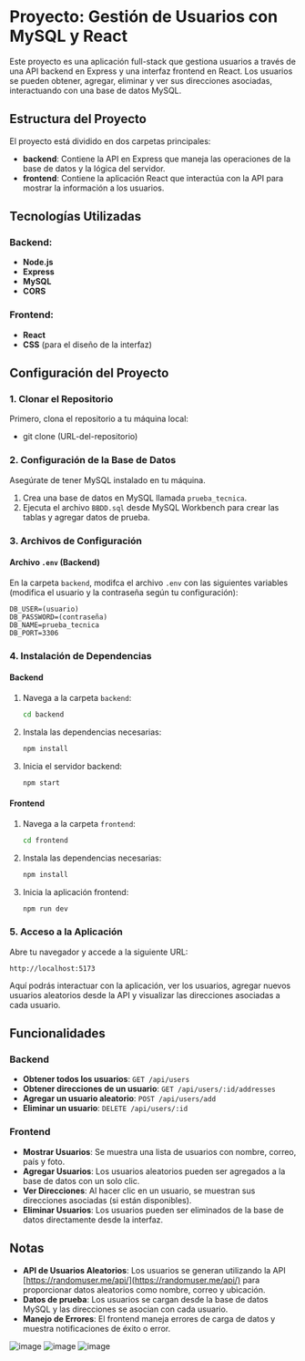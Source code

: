 # Proyecto: Gestión de Usuarios con MySQL y React

Este proyecto es una aplicación full-stack que gestiona usuarios a través de una API backend en Express y una interfaz frontend en React. Los usuarios se pueden obtener, agregar, eliminar y ver sus direcciones asociadas, interactuando con una base de datos MySQL.

## Estructura del Proyecto

El proyecto está dividido en dos carpetas principales:

- **backend**: Contiene la API en Express que maneja las operaciones de la base de datos y la lógica del servidor.
- **frontend**: Contiene la aplicación React que interactúa con la API para mostrar la información a los usuarios.

## Tecnologías Utilizadas

### Backend:
- **Node.js**
- **Express**
- **MySQL**
- **CORS**

### Frontend:
- **React**
- **CSS** (para el diseño de la interfaz)

## Configuración del Proyecto

### 1. Clonar el Repositorio

Primero, clona el repositorio a tu máquina local:


- git clone (URL-del-repositorio)


### 2. Configuración de la Base de Datos

Asegúrate de tener MySQL instalado en tu máquina.

1. Crea una base de datos en MySQL llamada `prueba_tecnica`.
2. Ejecuta el archivo `BBDD.sql` desde MySQL Workbench para crear las tablas y agregar datos de prueba.

### 3. Archivos de Configuración

#### Archivo `.env` (Backend)

En la carpeta `backend`, modifca el archivo `.env` con las siguientes variables (modifica el usuario y la contraseña según tu configuración):

```env
DB_USER=(usuario)
DB_PASSWORD=(contraseña)
DB_NAME=prueba_tecnica
DB_PORT=3306
```

### 4. Instalación de Dependencias

#### Backend

1. Navega a la carpeta `backend`:

   ```bash
   cd backend
   ```

2. Instala las dependencias necesarias:

   ```bash
   npm install
   ```

3. Inicia el servidor backend:

   ```bash
   npm start
   ```

#### Frontend

1. Navega a la carpeta `frontend`:

   ```bash
   cd frontend
   ```

2. Instala las dependencias necesarias:

   ```bash
   npm install
   ```

3. Inicia la aplicación frontend:

   ```bash
   npm run dev
   ```

### 5. Acceso a la Aplicación

Abre tu navegador y accede a la siguiente URL:

```text
http://localhost:5173
```

Aquí podrás interactuar con la aplicación, ver los usuarios, agregar nuevos usuarios aleatorios desde la API y visualizar las direcciones asociadas a cada usuario.

## Funcionalidades

### Backend

- **Obtener todos los usuarios**: `GET /api/users`
- **Obtener direcciones de un usuario**: `GET /api/users/:id/addresses`
- **Agregar un usuario aleatorio**: `POST /api/users/add`
- **Eliminar un usuario**: `DELETE /api/users/:id`

### Frontend

- **Mostrar Usuarios**: Se muestra una lista de usuarios con nombre, correo, país y foto.
- **Agregar Usuarios**: Los usuarios aleatorios pueden ser agregados a la base de datos con un solo clic.
- **Ver Direcciones**: Al hacer clic en un usuario, se muestran sus direcciones asociadas (si están disponibles).
- **Eliminar Usuarios**: Los usuarios pueden ser eliminados de la base de datos directamente desde la interfaz.

## Notas

- **API de Usuarios Aleatorios**: Los usuarios se generan utilizando la API [https://randomuser.me/api/](https://randomuser.me/api/) para proporcionar datos aleatorios como nombre, correo y ubicación.
- **Datos de prueba**: Los usuarios se cargan desde la base de datos MySQL y las direcciones se asocian con cada usuario.
- **Manejo de Errores**: El frontend maneja errores de carga de datos y muestra notificaciones de éxito o error.



![image](https://github.com/user-attachments/assets/aa39ee2e-944a-428f-ab77-e862f7114c25)
![image](https://github.com/user-attachments/assets/2cf54919-965c-46a8-98ed-23acac1d4f54)
![image](https://github.com/user-attachments/assets/2a6e0104-3718-4a8b-918e-2fa74bab1d1c)

